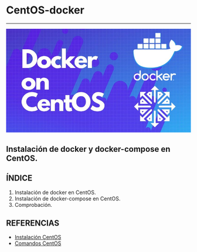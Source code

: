 # CentOS-docker

---
![portada](https://github.com/estebancr1993/CentOs-docker/blob/main/imagenes/Docker-CentOS.jpg)

## Instalación de docker y docker-compose en CentOS.

## ÍNDICE

  1. Instalación de docker en CentOS.
  2. Instalación de docker-compose en CentOS.
  3. Comprobación.

## REFERENCIAS

- [Instalación CentOS](https://www.sololinux.es/instalar-centos-8-paso-a-paso-con-imagenes/)
- [Comandos CentOS]()
